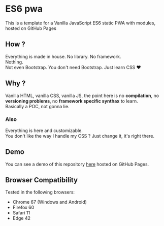 # ES6 pwa

This is a template for a Vanilla JavaScript ES6 static PWA with modules, hosted on GitHub Pages

## How ?

Everything is made in house. No library. No framework.  
Nothing.  
Not even Bootstrap. You don't need Bootstrap. Just learn CSS ♥

## Why ?

Vanilla HTML, vanilla CSS, vanilla JS, the point here is no **compilation**, no **versioning problems**, no **framework specific synthax** to learn.  
Basically a POC, not gonna lie.

### Also

Everything is here and customizable.  
You don't like the way I handle my CSS ? Just change it, it's right there.


## Demo

You can see a demo of this repository [here](https://laz-r.github.io/es6-pwa-template) hosted on GitHub Pages.

## Browser Compatibility

Tested in the following browsers:

* Chrome 67 (Windows and Android)
* Firefox 60
* Safari 11
* Edge 42
